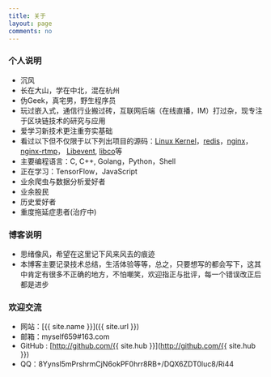 ```yaml
---
title: 关于
layout: page
comments: no
---
```


### 个人说明

* 沉风
* 长在大山，学在中北，混在杭州
* 伪Geek，真宅男，野生程序员 
* 玩过嵌入式，通信行业搬过砖，互联网后端（在线直播，IM）打过杂，现专注于区块链技术的研究与应用
* 爱学习新技术更注重夯实基础
* 看过以下但不仅限于以下列出项目的源码：[Linux Kernel](https://github.com/myself659/linux-2.26.32)，[redis](https://github.com/myself659/redis-3.0.7)，[nginx](https://github.com/myself659/nginx-1.8.0)， [nginx-rtmp](https://github.com/myself659/nginx-rtmp-module)， [Libevent](https://github.com/myself659/Libevent), [libco](https://github.com/myself659/libco)等
* 主要编程语言：C, C++, Golang，Python，Shell
* 正在学习：TensorFlow，JavaScript
* 业余爬虫与数据分析爱好者 
* 业余股民
* 历史爱好者
* 重度拖延症患者(治疗中) 


### 博客说明

* 思绪像风，希望在这里记下风来风去的痕迹
* 本博客主要记录技术总结，生活体验等等，总之，只要想写的都会写下，这其中肯定有很多不正确的地方，不怕嘲笑，欢迎指正与批评，每一个错误改正后都是进步

### 欢迎交流


* 网站：[{{ site.name }}]({{ site.url }})
* 邮箱：myself659#163.com 
* GitHub : [http://github.com/{{ site.hub }}](http://github.com/{{ site.hub }})
* QQ：8Yynsl5mPrshrmCjN6okPF0hrr8RB+/DQX6ZDT0luc8/Ri44




